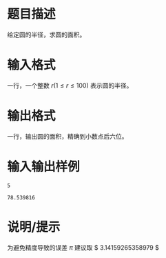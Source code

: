 # 题目描述

给定圆的半径，求圆的面积。

# 输入格式

一行，一个整数 $r(1 \leq r \leq 100)$ 表示圆的半径。

# 输出格式

一行，输出圆的面积，精确到小数点后六位。

# 输入输出样例

```input1
5
```

```output1
78.539816
```

# 说明/提示

为避免精度导致的误差 $\pi$ 建议取 $ 3.14159265358979 $
